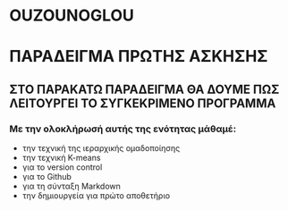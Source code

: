 # OUZOUNOGLOU
# ΠΑΡΑΔΕΙΓΜΑ ΠΡΩΤΗΣ ΑΣΚΗΣΗΣ

## ΣΤΟ ΠΑΡΑΚΑΤΩ ΠΑΡΑΔΕΙΓΜΑ ΘΑ ΔΟΥΜΕ ΠΩΣ ΛΕΙΤΟΥΡΓΕΙ ΤΟ ΣΥΓΚΕΚΡΙΜΕΝΟ ΠΡΟΓΡΑΜΜΑ

### Με την ολοκλήρωσή αυτής της ενότητας μάθαμέ:
* την τεχνική της ιεραρχικής ομαδοποίησης
* την τεχνική K-means
* για το version control
* για το Github
* για τη σύνταξη Markdown
* την δημιουργεία για πρώτο αποθετήριο
